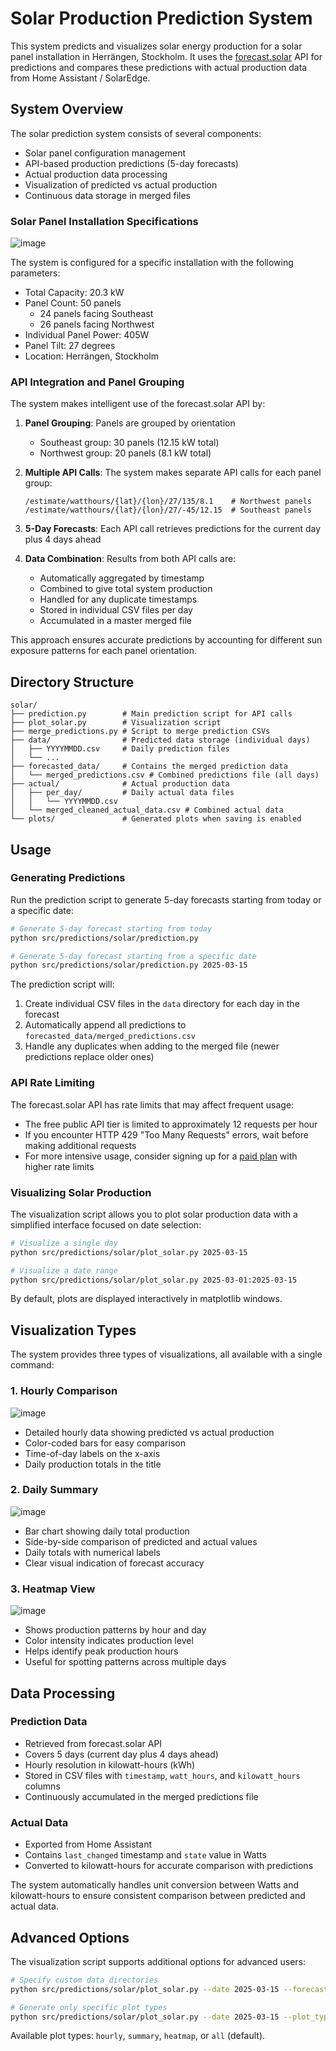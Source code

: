 # Solar Production Prediction System

This system predicts and visualizes solar energy production for a solar panel installation in Herrängen, Stockholm. It uses the [forecast.solar](https://forecast.solar/) API for predictions and compares these predictions with actual production data from Home Assistant / SolarEdge.

## System Overview

The solar prediction system consists of several components:
- Solar panel configuration management
- API-based production predictions (5-day forecasts)
- Actual production data processing
- Visualization of predicted vs actual production
- Continuous data storage in merged files

### Solar Panel Installation Specifications
![image](https://github.com/user-attachments/assets/f11e901e-36b5-4208-8c99-0420377e566f)


The system is configured for a specific installation with the following parameters:
- Total Capacity: 20.3 kW
- Panel Count: 50 panels
  - 24 panels facing Southeast
  - 26 panels facing Northwest
- Individual Panel Power: 405W
- Panel Tilt: 27 degrees
- Location: Herrängen, Stockholm

### API Integration and Panel Grouping

The system makes intelligent use of the forecast.solar API by:
1. **Panel Grouping**: Panels are grouped by orientation
   - Southeast group: 30 panels (12.15 kW total)
   - Northwest group: 20 panels (8.1 kW total)

2. **Multiple API Calls**: The system makes separate API calls for each panel group:
   ```
   /estimate/watthours/{lat}/{lon}/27/135/8.1    # Northwest panels
   /estimate/watthours/{lat}/{lon}/27/-45/12.15  # Southeast panels
   ```

3. **5-Day Forecasts**: Each API call retrieves predictions for the current day plus 4 days ahead

4. **Data Combination**: Results from both API calls are:
   - Automatically aggregated by timestamp
   - Combined to give total system production
   - Handled for any duplicate timestamps
   - Stored in individual CSV files per day
   - Accumulated in a master merged file

This approach ensures accurate predictions by accounting for different sun exposure patterns for each panel orientation.

## Directory Structure

```
solar/
├── prediction.py        # Main prediction script for API calls
├── plot_solar.py        # Visualization script
├── merge_predictions.py # Script to merge prediction CSVs
├── data/                # Predicted data storage (individual days)
│   ├── YYYYMMDD.csv     # Daily prediction files
│   └── ...
├── forecasted_data/     # Contains the merged prediction data
│   └── merged_predictions.csv # Combined predictions file (all days)
├── actual/              # Actual production data
│   ├── per_day/         # Daily actual data files
│   │   └── YYYYMMDD.csv
│   └── merged_cleaned_actual_data.csv # Combined actual data
└── plots/               # Generated plots when saving is enabled
```

## Usage

### Generating Predictions

Run the prediction script to generate 5-day forecasts starting from today or a specific date:

```bash
# Generate 5-day forecast starting from today
python src/predictions/solar/prediction.py

# Generate 5-day forecast starting from a specific date
python src/predictions/solar/prediction.py 2025-03-15
```

The prediction script will:
1. Create individual CSV files in the `data` directory for each day in the forecast
2. Automatically append all predictions to `forecasted_data/merged_predictions.csv`
3. Handle any duplicates when adding to the merged file (newer predictions replace older ones)

### API Rate Limiting

The forecast.solar API has rate limits that may affect frequent usage:

- The free public API tier is limited to approximately 12 requests per hour
- If you encounter HTTP 429 "Too Many Requests" errors, wait before making additional requests
- For more intensive usage, consider signing up for a [paid plan](https://doc.forecast.solar/api:estimate) with higher rate limits

### Visualizing Solar Production

The visualization script allows you to plot solar production data with a simplified interface focused on date selection:

```bash
# Visualize a single day
python src/predictions/solar/plot_solar.py 2025-03-15

# Visualize a date range
python src/predictions/solar/plot_solar.py 2025-03-01:2025-03-15
```

By default, plots are displayed interactively in matplotlib windows.

## Visualization Types

The system provides three types of visualizations, all available with a single command:

### 1. Hourly Comparison
![image](https://github.com/user-attachments/assets/e3ab5187-f793-40cf-a403-ba027b9fccbe)

- Detailed hourly data showing predicted vs actual production
- Color-coded bars for easy comparison
- Time-of-day labels on the x-axis
- Daily production totals in the title

### 2. Daily Summary
![image](https://github.com/user-attachments/assets/70c8b1d2-c809-4f12-84d3-ffe75cd2fce1)

- Bar chart showing daily total production
- Side-by-side comparison of predicted and actual values
- Daily totals with numerical labels
- Clear visual indication of forecast accuracy

### 3. Heatmap View
![image](https://github.com/user-attachments/assets/bb2d06c1-5b53-404c-9d8f-22461dce74c9)

- Shows production patterns by hour and day
- Color intensity indicates production level
- Helps identify peak production hours
- Useful for spotting patterns across multiple days

## Data Processing

### Prediction Data
- Retrieved from forecast.solar API
- Covers 5 days (current day plus 4 days ahead)
- Hourly resolution in kilowatt-hours (kWh)
- Stored in CSV files with `timestamp`, `watt_hours`, and `kilowatt_hours` columns
- Continuously accumulated in the merged predictions file

### Actual Data
- Exported from Home Assistant
- Contains `last_changed` timestamp and `state` value in Watts
- Converted to kilowatt-hours for accurate comparison with predictions

The system automatically handles unit conversion between Watts and kilowatt-hours to ensure consistent comparison between predicted and actual data.

## Advanced Options

The visualization script supports additional options for advanced users:

```bash
# Specify custom data directories
python src/predictions/solar/plot_solar.py --date 2025-03-15 --forecast_dir /path/to/forecast --actual_dir /path/to/actual

# Generate only specific plot types
python src/predictions/solar/plot_solar.py --date 2025-03-15 --plot_type hourly
```

Available plot types: `hourly`, `summary`, `heatmap`, or `all` (default).
